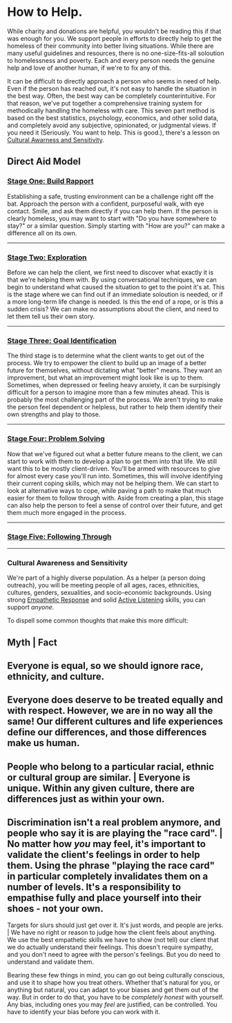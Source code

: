 # How to Help.

While charity and donations are helpful, you wouldn't be reading this if that was enough for you. We support people in efforts to directly help to get the homeless of their community into better living situations. While there are many useful guidelines and resources, there is no one-size-fits-all soloution to homelessness and poverty. Each and every person needs the genuine help and love of another human, if we're to fix any of this.

It can be difficult to directly approach a person who seems in need of help. Even if the person has reached out, it's not easy to handle the situation in the best way. Often, the best way can be completely counterintuitive. For that reason, we've put together a comprehensive training system for methodically handling the homeless with care. This seven part method is based on the best statistics, psychology, economics, and other solid data, and completely avoid any subjective, opinionated, or judgmental views. If you need it (Seriously. You want to help. This is good.), there's a lesson on [Cultural Awarness and Sensitivity](#cultural-awareness-and-sensitivity). 

## Direct Aid Model

### [Stage One: Build Rapport](./training-direct-stage-one)
Establishing a safe, trusting environment can be a challenge right off the bat. Approach the person with a confident, purposeful walk, with eye contact. Smile, and ask them directly if you can help them. If the person is clearly homeless, you may want to start with "Do you have somewhere to stay?" or a similar question. Simply starting with "How are you?" can make a difference all on its own.

- - -

### [Stage Two: Exploration](training-direct-stage-two)
Before we can help the client, we first need to discover what exactly it is that we're helping them with. By using conversational techniques, we can begin to understand what caused the situation to get to the point it's at. This is the stage where we can find out if an immediate soloution is needed, or if a more long-term life change is needed. Is this the end of a rope, or is this a sudden crisis? We can make no assumptions about the client, and need to let them tell us their own story.

- - -

### [Stage Three: Goal Identification](training-direct-stage-three)
The third stage is to determine what the client wants to get out of the process. We try to empower the client to build up an image of a better future for themselves, without dictating what "better" means. They want an improvement, but what an improvement might look like is up to them. Sometimes, when depressed or feeling heavy anxiety, it can be surpisingly difficult for a person to imagine more than a few minutes ahead. This is probably the most challenging part of the process. We aren't trying to make the person feel dependent or helpless, but rather to help them identify their own strengths and play to those.

- - -

### [Stage Four: Problem Solving](training-direct-stage-four)
Now that we've figured out what a better future means to the client, we can start to work with them to develop a plan to get them into that life. We still want this to be mostly client-driven. You'll be armed with resources to give for almost every case you'll run into. Sometimes, this will involve identifying their current coping skills, which may not be helping them. We can start to look at alternative ways to cope, while paving a path to make that much easier for them to follow through with. Aside from creating a plan, this stage can also help the person to feel a sense of control over their future, and get them much more engaged in the process.

- - -

### [Stage Five: Following Through](training-direct-stage-five)

- - -

### Cultural Awareness and Sensitivity ###
We're part of a highly diverse population. As a helper (a person doing outreach), you will be meeting people of all ages, races, ethnicities, cultures, genders, sexualities, and socio-economic backgrounds. Using strong [Empathetic Response](training-direct-stage-one-empathetic-response) and solid [Active Listening](training-direct-stage-one#reflection--paraphrasing) skills, you can support _anyone_.

To dispell some common thoughts that make this more difficult:

Myth | Fact
---
Everyone is equal, so we should ignore race, ethnicity, and culture. 
---
Everyone does deserve to be treated equally and with respect. However, we are in no way all the same! Our different cultures and life experiences define our differences, and those differences make us human.
---
People who belong to a particular racial, ethnic or cultural group are similar. | Everyone is unique. Within any given culture, there are differences just as within your own.
---
Discrimination isn't a real problem anymore, and people who say it is are playing the "race card". | No matter how _you_ may feel, it's important to validate the client's feelings in order to help them. Using the phrase "playing the race card" in particular completely invalidates them on a number of levels. It's a responsibility to empathise fully and place yourself into their shoes - not your own.
---
Targets for slurs should just get over it. It's just words, and people are jerks. | We have no right or reason to judge how the client feels about anything. We use the best empathetic skills we have to show (not tell) our client that we do actually understand their feelings. This doesn't require sympathy, and you don't need to agree with the person's feelings. But you do need to understand and validate them.

Bearing these few things in mind, you can go out being culturally conscious, and use it to shape how you treat others. Whether that's natural for you, or anything but natural, you can adapt to your biases and get them out of the way. But in order to do that, you have to be _completely honest_ with yourself. Any bias, including ones you may _feel_ are justified, can be controlled. You have to identify your bias before you can work with it.
